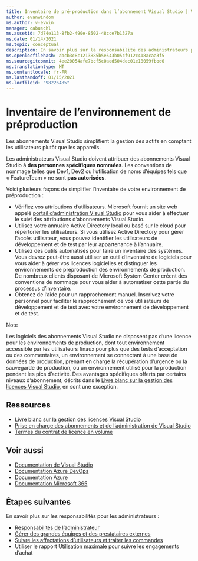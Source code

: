 ```yaml
---
title: Inventaire de pré-production dans l’abonnement Visual Studio | Visual Studio Marketplace
author: evanwindom
ms.author: v-evwin
manager: cabuschl
ms.assetid: 7d74e113-8fb2-490e-8502-48cce7b1327a
ms.date: 01/14/2021
ms.topic: conceptual
description: En savoir plus sur la responsabilité des administrateurs pour effectuer des inventaires de pré-production
ms.openlocfilehash: abcb3c8c1213885b5e543b05cf912c418acaa3f5
ms.sourcegitcommit: 4ee20054afe7bcf5c0aed504dec01e18059fbbd0
ms.translationtype: MT
ms.contentlocale: fr-FR
ms.lasthandoff: 01/15/2021
ms.locfileid: "98226485"
---
```

# <a name="inventory-of-pre-production-environment"></a>Inventaire de l’environnement de préproduction
Les abonnements Visual Studio simplifient la gestion des actifs en comptant les utilisateurs plutôt que les appareils.

Les administrateurs Visual Studio doivent attribuer des abonnements Visual Studio à **des personnes spécifiques nommées**. Les conventions de nommage telles que Dev1, Dev2 ou l’utilisation de noms d’équipes tels que « FeatureTeam » ne sont **pas autorisées**.

Voici plusieurs façons de simplifier l’inventaire de votre environnement de préproduction :
- Vérifiez vos attributions d’utilisateurs. Microsoft fournit un site web appelé [portail d’administration Visual Studio](https://manage.visualstudio.com/) pour vous aider à effectuer le suivi des attributions d’abonnements Visual Studio.
- Utilisez votre annuaire Active Directory local ou basé sur le cloud pour répertorier les utilisateurs. Si vous utilisez Active Directory pour gérer l’accès utilisateur, vous pouvez identifier les utilisateurs de développement et de test par leur appartenance à l’annuaire.
- Utilisez des outils automatisés pour faire un inventaire des systèmes. Vous devrez peut-être aussi utiliser un outil d’inventaire de logiciels pour vous aider à gérer vos licences logicielles et distinguer les environnements de préproduction des environnements de production. De nombreux clients disposant de Microsoft System Center créent des conventions de nommage pour vous aider à automatiser cette partie du processus d’inventaire.
- Obtenez de l’aide pour un rapprochement manuel. Inscrivez votre personnel pour faciliter le rapprochement de vos utilisateurs de développement et de test avec votre environnement de développement et de test.

> [!NOTE]
> Les logiciels des abonnements Visual Studio ne disposent pas d’une licence pour les environnements de production, dont tout environnement accessible par les utilisateurs finaux pour plus que des tests d’acceptation ou des commentaires, un environnement se connectant à une base de données de production, prenant en charge la récupération d’urgence ou la sauvegarde de production, ou un environnement utilisé pour la production pendant les pics d’activité. Des avantages spécifiques offerts par certains niveaux d’abonnement, décrits dans le [Livre blanc sur la gestion des licences Visual Studio](https://aka.ms/vslicensing), en sont une exception.  

## <a name="resources"></a>Ressources
- [Livre blanc sur la gestion des licences Visual Studio](https://visualstudio.microsoft.com/wp-content/uploads/2019/06/Visual-Studio-Licensing-Whitepaper-May-2019.pdf)
- [Prise en charge des abonnements et de l’administration de Visual Studio](https://visualstudio.microsoft.com/support/support-overview-vs)
- [Termes du contrat de licence en volume](https://www.microsoft.com/licensing/product-licensing/products.aspx)

## <a name="see-also"></a>Voir aussi
- [Documentation de Visual Studio](/visualstudio/)
- [Documentation Azure DevOps](/azure/devops/)
- [Documentation Azure](/azure/)
- [Documentation Microsoft 365](/microsoft-365/)

## <a name="next-steps"></a>Étapes suivantes
En savoir plus sur les responsabilités pour les administrateurs :
- [Responsabilités de l’administrateur](admin-responsibilities.md)
- [Gérer des grandes équipes et des prestataires externes](manage-teams.md)
- [Suivre les affectations d’utilisateurs et traiter les commandes](assignments-orders.md)
- Utiliser le rapport [Utilisation maximale](maximum-usage.md) pour suivre les engagements d’achat